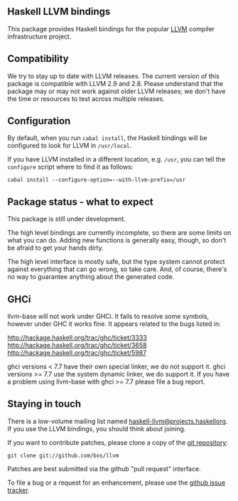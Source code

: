 Haskell LLVM bindings
---------------------

This package provides Haskell bindings for the popular
[LLVM](http://llvm.org/) compiler infrastructure project.


Compatibility
-------------

We try to stay up to date with LLVM releases.  The current version of
this package is compatible with LLVM 2.9 and 2.8.  Please understand
that the package may or may not work against older LLVM releases; we
don't have the time or resources to test across multiple releases.


Configuration
-------------

By default, when you run `cabal install`, the Haskell bindings will be
configured to look for LLVM in `/usr/local`.

If you have LLVM installed in a different location, e.g. `/usr`, you
can tell the `configure` script where to find it as follows:

    cabal install --configure-option=--with-llvm-prefix=/usr


Package status - what to expect
-------------------------------

This package is still under development.

The high level bindings are currently incomplete, so there are some
limits on what you can do.  Adding new functions is generally easy,
though, so don't be afraid to get your hands dirty.

The high level interface is mostly safe, but the type system cannot
protect against everything that can go wrong, so take care.  And, of
course, there's no way to guarantee anything about the generated code.


GHCi
----

llvm-base will not work under GHCi. It fails to resolve some symbols,
however under GHC it works fine. It appears related to the bugs listed in:

http://hackage.haskell.org/trac/ghc/ticket/3333
http://hackage.haskell.org/trac/ghc/ticket/3658
http://hackage.haskell.org/trac/ghc/ticket/5987

ghci versions < 7.7 have their own special linker, we do not support it.
ghci versions >= 7.7 use the system dynamic linker, we do support it.
If you have a problem using llvm-base with ghci >= 7.7 please file a bug report.

Staying in touch
----------------

There is a low-volume mailing list named
[haskell-llvm@projects.haskellorg](http://projects.haskell.org/cgi-bin/mailman/listinfo/haskell-llvm).
If you use the LLVM bindings, you should think about joining.

If you want to contribute patches, please clone a copy of the
[git repository](https://github.com/bos/llvm):

    git clone git://github.com/bos/llvm

Patches are best submitted via the github "pull request" interface.

To file a bug or a request for an enhancement, please use the
[github issue tracker](https://github.com/bos/llvm/issues).
